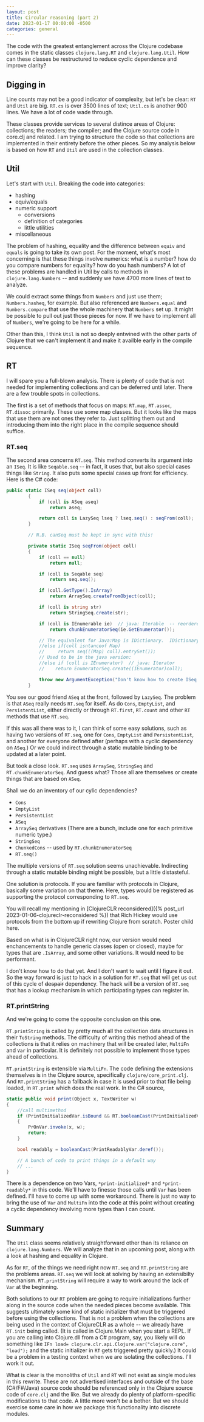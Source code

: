 ```yaml
---
layout: post
title: Circular reasoning (part 2)
date: 2023-01-17 00:00:00 -0500
categories: general
---
```


The code with the greatest entanglement across the Clojure codebase comes in the static classes `clojure.lang.RT` and `clojure.lang.Util`.  How can these classes be restructured to reduce cyclic dependence and improve clarity?  

## Digging in

Line counts may not be a good indicator of complexity, but let's be clear: `RT` and `Util` are big.  `RT.cs` is over 3500 lines of text; `Util.cs` is another 900 lines.  We have a lot of code wade through.

These classes provide services to several distince areas of Clojure: collections; the readers; the compiler; and the Clojure source code in core.clj and related.  I am trying to structure the code so that collections are implemented in their entirety before the other pieces.  So my analysis below is based on how `RT` and `Util` are used in the collection classes.

## Util

Let's start with `Util`.  Breaking the code into categories:

- hashing
- equiv/equals
- numeric support
    - conversions
    - definition of categories
    - little utilities
- miscellaneous

The problem of hashing, equality and the difference between `equiv` and `equals` is going to take its own post.  For the moment, what's most concerning is that these things involve numerics:  what is a number? how do you compare numbers for equality? how do you hash numbers?  A lot of these problems are handled in Util by calls to methods in `clojure.lang.Numbers` -- and suddenly we have 4700 more lines of  text to analyze.

We could extract some things from `Numbers` and just use them; `Numbers.hasheq`, for example.  But also referenced are `Numbers.equal` and `Numbers.compare` that use the whole machinery that `Numbers` set up.  It might be possible to pull out just those pieces for now.  If we have to implement all of `Numbers`, we're going to be here for a while.  

Other than this, I think `Util` is not so deeply entwined with the other parts of Clojure that we can't implement it and make it availble early in the compile sequence.

## RT 

I will spare you a full-blown analysis.  There is plenty of code that is not needed for implementing collections and can be deferred until later.  There are a few trouble spots in collections.

The first is a set of methods that focus on maps: `RT.map`, `RT.assoc`, `RT.dissoc` primarily.  These use some map classes.  But it looks like the maps that use them are not ones they refer to.  Just splitting them out and introducing them into the right place in the compile sequence should suffice.

### RT.seq

The second area concerns `RT.seq`.  This method converts its argument into an `ISeq`.  It is like `Seqable.seq` -- in fact, it uses that, but also special cases things like `String`.  It also puts some special cases up front for efficiency.    Here is the C# code:

```C#
public static ISeq seq(object coll)
        {
            if (coll is ASeq aseq)
                return aseq;

            return coll is LazySeq lseq ? lseq.seq() : seqFrom(coll);
        }

        // N.B. canSeq must be kept in sync with this!

        private static ISeq seqFrom(object coll)
        {
            if (coll == null)
                return null;

            if (coll is Seqable seq)
                return seq.seq();

            if (coll.GetType().IsArray)
                return ArraySeq.createFromObject(coll);

            if (coll is string str)
                return StringSeq.create(str);

            if (coll is IEnumerable ie)  // java: Iterable  -- reordered clauses so others take precedence.
                return chunkEnumeratorSeq(ie.GetEnumerator());            // chunkIteratorSeq

            // The equivalent for Java:Map is IDictionary.  IDictionary is IEnumerable, so is handled above.
            //else if(coll isntanceof Map)  
            //     return seq(((Map) coll).entrySet());
            // Used to be in the java version:
            //else if (coll is IEnumerator)  // java: Iterator
            //    return EnumeratorSeq.create((IEnumerator)coll);

            throw new ArgumentException("Don't know how to create ISeq from: " + coll.GetType().FullName);
        }
```

You see our good friend `ASeq` at the front, followed by `LazySeq`.  The problem is that `ASeq` really needs `RT.seq` for  itself.  As do `Cons`, `EmptyList`, and `PersistentList`, either directly or through `RT.first`, `RT.count` and other `RT` methods that use `RT.seq`.

If this was all there was to it, I can think of some easy solutions, such as having two versions of `RT.seq`, one for `Cons`, `EmptyList` and `PersistentList`, and another for everyone defined after (perhaps with a cyclic dependency on `ASeq`.)    Or we could indirect through a static mutable binding to be updated at a later point.  

But took a close look. `RT.seq` uses `ArraySeq`, `StringSeq` and `RT.chunkEnumeratorSeq`.  And guess what?  Those all are themselves or create things that are based on `ASeq`.

Shall we do an inventory of our cylic dependencies?

- `Cons`
- `EmptyList`
- `PersistentList`
- `ASeq`
- `ArraySeq` derivatives  (There are a bunch, include one for each primitive numeric type.)
- `StringSeq`
- `ChunkedCons` -- used by `RT.chunkEnumeratorSeq`
- `RT.seq()`

The multiple versions of `RT.seq` solution seems unachievable.  Indirecting through a static mutable binding might be possible, but a little distasteful.

One solution is protocols.  If you are familiar with protocols in Clojure, basically some variation on that theme. Here, types would be registered as supporting the protocol corresponding to `RT.seq`.  

You will recall my mentioning in  [ClojureCLR reconsidered]({% post_url 2023-01-06-clojureclr-reconsidered %}) that Rich Hickey would use protocols from the bottom up if rewriting Clojure from scratch.  Poster child here.

 Based on what is in ClojureCLR right now,  our version would need enchancements to handle generic classes (open or closed), maybe for types that are `.IsArray`, and some other variations.  It would need to be performant.

 I don't know how to do that yet.  And I don't want to wait until I figure it out.  So the way forward is just to hack in a solution for `RT.seq` that will get us out of this cycle of <del>despair</del> dependency.  The hack will be a version of `RT.seq` that has a lookup mechanism in which participating types can register in.  

### RT.printString

And we're going to come the opposite conclusion on this one.

`RT.printString` is called by pretty much all the collection data structures in their `ToString` methods.  The difficulty of writing this method ahead of the collections is that it relies on machinery that will be created later, `MultiFn` and `Var` in particular.  It is definitely not possible to implement those types ahead of collections.

`RT.printString` is extensible via `MultiFn`.  The code defining the extensions themselves is in the Clojure source, specifically `clojure/core_print.clj`.  And `RT.printString` has a fallback in case it is used prior to that file being loaded, in `RT.print` which does the real work.  In the C# source,

```C#
static public void print(Object x, TextWriter w)
{
    //call multimethod
    if (PrintInitializedVar.isBound && RT.booleanCast(PrintInitializedVar.deref()))
    {
        PrOnVar.invoke(x, w);
        return;
    }

    bool readably = booleanCast(PrintReadablyVar.deref());

    // A bunch of code to print things in a default way
    // ...
}
```

There is a dependence on two Vars, `*print-initialized*` and `*print-readably*` in this code.
We'll have to finesse those calls until `Var` has been defined.  I'll have to come up with some workaround.
There is just no way to bring the use of `Var` and `MultiFn` into the code at this point without creating a cyclic dependency involving more types than I can count.


## Summary

The `Util` class seems relatively straightforward other than its reliance on `clojure.lang.Numbers`.  We will analyze that in an upcoming post, along with a look at hashing and equality in Clojure.

As for `RT`, of the things we need right now `RT.seq` and `RT.printString` are the problems areas.  `RT.seq` we will look at solving by having an extensibilty mechanism.  `RT.printString` will require a way to work around the lack of `Var` at the beginning.  

Both solutions to our `RT` problem are going to require initializations further along in the source code when the needed pieces become available.   This suggests ultimately some kind of static initializer that must be triggered before using the collections.  That is not a problem when the collections are being used in the context of ClojureCLR as a whole -- we already have `RT.init` being called. (It is called in Clojure.Main when you start a REPL.  If you are calling into Clojure.dll from a C# program, say, you likely will do something like `IFn load= clojure.clr.api.Clojure.var("clojure.core", "load");` and the static initializer in `RT` gets triggered pretty quickly.) It could be a problem in a testing context when we are isolating the collections.  I'll work it out.

What is clear is the monoliths of `Util` and `RT` will not exist as single modules in this rewrite.  These are not advertised interfaces and outside of the base (C#/F#/Java) source code should be referenced only in the Clojure source code of `core.clj` and the like.  But we already do plenty of platform-specific modifications to that code.  A little more won't be a bother.  But we should exercise some care in how we package this functionality into discrete modules.